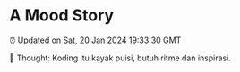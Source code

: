 # A Mood Story

⏰ Updated on Sat, 20 Jan 2024 19:33:30 GMT

💭 Thought: Koding itu kayak puisi, butuh ritme dan inspirasi.

